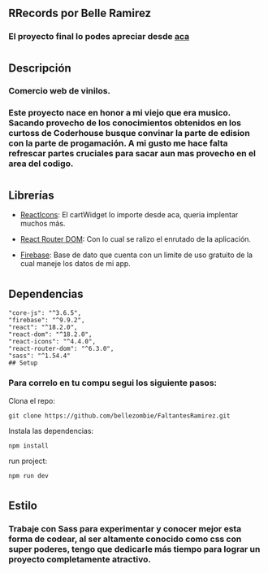 ## RRecords por Belle Ramirez

### El proyecto final lo podes apreciar desde [aca]()

#

## Descripción

### Comercio web de vinilos.

### Este proyecto nace en honor a mi viejo que era musico. Sacando provecho de los conocimientos obtenidos en los curtoss de Coderhouse busque convinar la parte de edision con la parte de progamación. A mi gusto me hace falta refrescar partes cruciales para sacar aun mas provecho en el area del codigo.

#



## Librerías

- [ReactIcons](https://react-icons.github.io/react-icons/): El cartWidget lo importe desde aca, queria implentar muchos más.

- [React Router DOM](https://reactrouter.com/web/guides/quick-start): Con lo cual se ralizo el enrutado de la aplicación.

- [Firebase](https://firebase.google.com/): Base de dato que cuenta con un limite de uso gratuito de la cual maneje los datos de mi app.
#
## Dependencias
    "core-js": "^3.6.5",
    "firebase": "^9.9.2",
    "react": "^18.2.0",
    "react-dom": "^18.2.0",
    "react-icons": "^4.4.0",
    "react-router-dom": "^6.3.0",
    "sass": "^1.54.4"
    ## Setup



### Para correlo en tu compu segui los siguiente pasos:

Clona el repo:

```
git clone https://github.com/bellezombie/FaltantesRamirez.git
```

Instala las dependencias:

```
npm install
```

run project:

```
npm run dev
```
#

## Estilo

### Trabaje con Sass para experimentar y conocer mejor esta forma de codear, al ser altamente conocido como css con super poderes, tengo que dedicarle más tiempo para lograr un proyecto completamente atractivo.